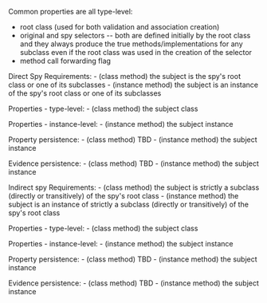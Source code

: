 Common properties are all type-level:
  - root class (used for both validation and association creation)
  - original and spy selectors -- both are defined initially by the root class and they always produce the true methods/implementations for any subclass even if the root class was used in the creation of the selector
  - method call forwarding flag


Direct Spy
  Requirements:
    - (class method) the subject is the spy's root class or one of its subclasses
    - (instance method) the subject is an instance of the spy's root class or one of its subclasses

  Properties - type-level:
    - (class method) the subject class

  Properties - instance-level:
    - (instance method) the subject instance

  Property persistence:
    - (class method) TBD
    - (instance method) the subject instance

  Evidence persistence:
    - (class method) TBD
    - (instance method) the subject instance


Indirect spy
  Requirements:
    - (class method) the subject is strictly a subclass (directly or transitively) of the spy's root class
    - (instance method) the subject is an instance of strictly a subclass (directly or transitively) of the spy's root class

  Properties - type-level:
    - (class method) the subject class

  Properties - instance-level:
    - (instance method) the subject instance

  Property persistence:
    - (class method) TBD
    - (instance method) the subject instance

  Evidence persistence:
    - (class method) TBD
    - (instance method) the subject instance
